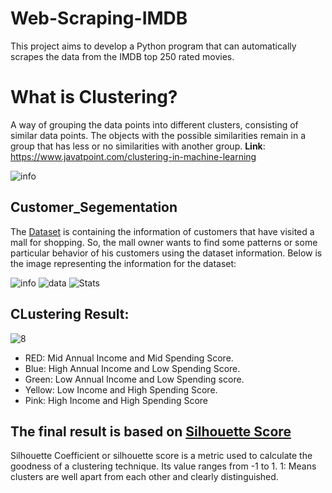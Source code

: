 # Web-Scraping-IMDB
This project aims to develop a Python program that can automatically scrapes the data from the IMDB top 250 rated movies.
# What is Clustering?
A way of grouping the data points into different clusters, consisting of similar data points. The objects with the possible similarities remain in a group that has less or no similarities with another group. **Link**: https://www.javatpoint.com/clustering-in-machine-learning

![info](https://www.analyticsvidhya.com/wp-content/uploads/2016/11/clustering.png)

## Customer_Segementation
The [Dataset](https://github.com/VaishnavRathod/Customer_Segementation/blob/main/Dataset/Mall_Customers.csv) is containing the information of customers that have visited a mall for shopping. So, the mall owner wants to find some patterns or some particular behavior of his customers using the dataset information. Below is the image representing the information for the dataset: 

![info](https://github.com/VaishnavRathod/Customer_Segementation/assets/90707178/809a6986-a49f-45de-9d2a-fc2dfbd2f848)
![data](https://github.com/VaishnavRathod/Customer_Segementation/assets/90707178/1d505231-d7ae-42bd-afd3-0fd85b3f91cf)
![Stats](https://github.com/VaishnavRathod/Customer_Segementation/assets/90707178/a1b2de15-f4ab-4893-8457-872827a6fb19)

## CLustering Result:
![8](https://github.com/VaishnavRathod/Customer_Segementation/assets/90707178/5a153105-dfd4-49e9-b2b0-89702c63be73)
- RED: Mid Annual Income and Mid Spending Score.
- Blue: High Annual Income and Low Spending Score.
- Green: Low Annual Income and Low Spending score.
- Yellow: Low Income and High Spending Score.
- Pink: High Income and High Spending  Score

## The final result is based on [Silhouette Score](https://scikit-learn.org/stable/auto_examples/cluster/plot_kmeans_silhouette_analysis.html)
Silhouette Coefficient or silhouette score is a metric used to calculate the goodness of a clustering technique. Its value ranges from -1 to 1. 1: Means clusters are well apart from each other and clearly distinguished.

